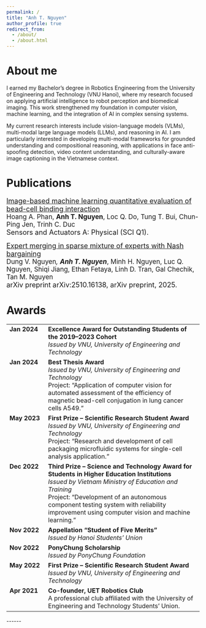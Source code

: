```yaml
---
permalink: /
title: "Anh T. Nguyen"
author_profile: true
redirect_from: 
  - /about/
  - /about.html
---
```


About me
======
I earned my Bachelor’s degree in Robotics Engineering from the University of Engineering and Technology (VNU Hanoi), where my research focused on applying artificial intelligence to robot perception and biomedical imaging. This work strengthened my foundation in computer vision, machine learning, and the integration of AI in complex sensing systems.

My current research interests include vision-language models (VLMs), multi-modal large language models (LLMs), and reasoning in AI. I am particularly interested in developing multi-modal frameworks for grounded understanding and compositional reasoning, with applications in face anti-spoofing detection, video content understanding, and culturally-aware image captioning in the Vietnamese context.

Publications
======
<span style="font-size:18px;">[Image-based machine learning quantitative evaluation of bead-cell binding interaction](https://www.sciencedirect.com/science/article/abs/pii/S0924424724011178)</span><br>
<span style="font-size:17px;"> Hoang A. Phan, <strong>Anh T. Nguyen</strong>, Loc Q. Do, Tung T. Bui, Chun-Ping Jen, Trinh C. Duc </span><br>
<span style="font-size:18px;"> Sensors and Actuators A: Physical (SCI Q1).</span><br>
<!-- --- -->

<span style="font-size:18px;">[Expert merging in sparse mixture of experts with Nash bargaining](https://arxiv.org/pdf/2510.16138)</span><br>
<span style="font-size:17px;"> Dung V. Nguyen<sup>*</sup>, 
<strong>Anh T. Nguyen</strong><sup>*</sup>, Minh H. Nguyen, Luc Q. Nguyen, Shiqi Jiang, Ethan Fetaya, Linh D. Tran, Gal Chechik, Tan M. Nguyen </span><br>
<span style="font-size:18px;"> arXiv preprint arXiv:2510.16138, arXiv preprint, 2025.</span><br>
<!-- --- -->

Awards
======
<table style="width:100%; border-collapse:collapse;">
  <tr>
    <td style="width:20%; vertical-align:top;"><b>Jan 2024</b></td>
    <td><b>Excellence Award for Outstanding Students of the 2019–2023 Cohort</b><br>
      <i>Issued by VNU, University of Engineering and Technology</i>
    </td>
  </tr>

  <tr>
    <td style="vertical-align:top;"><b>Jan 2024</b></td>
    <td><b>Best Thesis Award</b><br>
      <i>Issued by VNU, University of Engineering and Technology</i><br>
      Project: “Application of computer vision for automated assessment of the efficiency of magnetic bead-cell conjugation in lung cancer cells A549.”
    </td>
  </tr>

  <tr>
    <td style="vertical-align:top;"><b>May 2023</b></td>
    <td><b>First Prize – Scientific Research Student Award</b><br>
      <i>Issued by VNU, University of Engineering and Technology</i><br>
      Project: “Research and development of cell packaging microfluidic systems for single-cell analysis application.”
    </td>
  </tr>

  <tr>
    <td style="vertical-align:top;"><b>Dec 2022</b></td>
    <td><b>Third Prize – Science and Technology Award for Students in Higher Education Institutions</b><br>
      <i>Issued by Vietnam Ministry of Education and Training</i><br>
      Project: “Development of an autonomous component testing system with reliability improvement using computer vision and machine learning.”
    </td>
  </tr>

  <tr>
    <td style="vertical-align:top;"><b>Nov 2022</b></td>
    <td><b>Appellation “Student of Five Merits”</b><br>
      <i>Issued by Hanoi Students’ Union</i>
    </td>
  </tr>

  <tr>
    <td style="vertical-align:top;"><b>Nov 2022</b></td>
    <td><b>PonyChung Scholarship</b><br>
      <i>Issued by PonyChung Foundation</i>
    </td>
  </tr>

  <tr>
    <td style="vertical-align:top;"><b>May 2022</b></td>
    <td><b>First Prize – Scientific Research Student Award</b><br>
      <i>Issued by VNU, University of Engineering and Technology</i>
    </td>
  </tr>

  <tr>
    <td style="vertical-align:top;"><b>Apr 2021</b></td>
    <td><b>Co-founder, UET Robotics Club</b><br>
      A professional club affiliated with the University of Engineering and Technology Students’ Union.
    </td>
  </tr>
</table>
------


